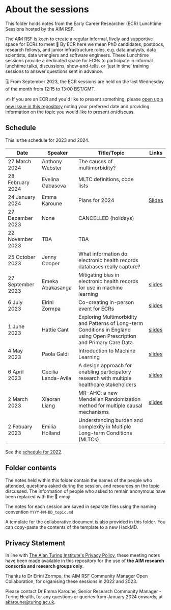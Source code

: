 # About the sessions
This folder holds notes from the Early Career Researcher (ECR) Lunchtime Sessions hosted by the AIM RSF.

The AIM RSF is keen to create a regular informal, lively and supportive space for ECRs to meet 🌻
By ECR here we mean PhD candidates, postdocs, research fellows, and junior infrastructure roles, e.g. data analysts, data scientists, data wranglers and software engineers.
These Lunchtime sessions provide a dedicated space for ECRs to participate in informal lunchtime talks, discussions, show-and-tells, or ‘just in time’ training sessions to answer questions sent in advance.

🗓️ From September 2023, the ECR sessions are held on the last Wednesday of the month from 12:15 to 13:00 BST/GMT.

✍️ If you are an ECR and you'd like to present something, please [open up a new issue in this repository](https://github.com/aim-rsf/Event-Materials/issues/new) noting your preferred date and providing information on the topic you would like to present on/discuss. 

## Schedule

This is the schedule for 2023 and 2024.

| Date         | Speaker             | Title/Topic                          | Links   |
| ------------ | --------------------| ------------------------------------ |-------- |
| 27 March 2024 | Anthony Webster | The causes of multimorbidity? |  |
| 28 February 2024 | Evelina Gabasova | MLTC definitions, code lists |  |
| 24 January 2024 | Emma Karoune | Plans for 2024 | [Slides](https://docs.google.com/presentation/d/1gScnEI_G9qhWQoO4YBygVW-krJTIAAeY/edit?usp=sharing&ouid=112341831917451198511&rtpof=true&sd=true) |
| 27 December 2023  | None                | CANCELLED (holidays)                 | |
| 22 November 2023 | TBA                 | TBA                                  | |
| 25 October 2023  | Jenny Cooper        | What information do electronic health records databases really capture? | |
| 27 September 2023 | Emeka Abakasanga    | Mitigating bias in electronic health records for use in machine learning | [slides](https://doi.org/10.5281/zenodo.8414825) |
| 6 July 2023      | Eirini Zormpa       | Co-creating in-person event for ECRs | [slides](https://github.com/aim-rsf/Event-Materials/blob/main/ECR-Lunchtime-Sessions/2023/2023-07-06_cocreate-inperson-events-slides.pdf)|
| 1 June 2023      | Hattie Cant         | Exploring Multimorbidity and Patterns of Long-term Conditions in England using Open Prescription and Primary Care Data | [slides](https://zenodo.org/record/8013125) |
| 4 May 2023       | Paola Galdi         | Introduction to Machine Learning     |[slides](https://zenodo.org/record/7900765) |
| 6 April 2023     | Cecilia Landa-Avila | A design approach for enabling participatory research with multiple healthcare stakeholders     | [slides](https://zenodo.org/record/7817062) |
| 2 March 2023     | Xiaoran Liang       | MR-AHC: a new Mendelian Randomization method for multiple causal mechanisms | [slides](https://zenodo.org/record/7752180) |
| 2 Febuary 2023   | Emilia Holland      | Understanding burden and complexity in Multiple Long-term Conditions (MLTCs) | |

See the [schedule for 2022](https://github.com/aim-rsf/Event-Materials/tree/main/ECR-Lunchtime-Sessions/2022).

## Folder contents

The notes held within this folder contain the names of the people who attended, questions asked during the session, and resources on the topic discussed.
The information of people who asked to remain anonymous have been replaced with the 🤫 emoji.

The notes for each session are saved in separate files using the naming convention `YYYY-MM-DD_topic.md`

A template for the collaborative document is also provided in this folder. You can copy-paste the contents of the template to a new HackMD.

## Privacy Statement

In line with [The Alan Turing Institute's Privacy Policy](https://www.turing.ac.uk/privacy-policy), these meeting notes have been made available in this repository for the use of **the AIM research consortia and research groups only**. 

Thanks to Dr Eirini Zormpa, the AIM RSF Community Manager Open Collaboration, for organising these sessions in 2022 and 2023. 

Please contact Dr Emma Karoune, Senior Research Community Manager - Turing Health, for any questions or queries from January 2024 onwards, at [akaroune@turing.ac.uk](mailto:ezormpa@turing.ac.uk). 
